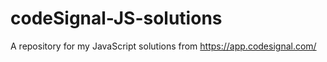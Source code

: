 # codeSignal-JS-solutions
A repository for my JavaScript solutions from https://app.codesignal.com/
